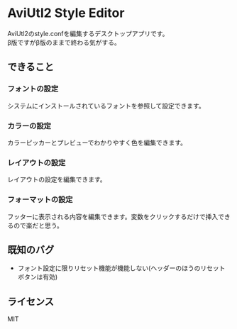 # AviUtl2 Style Editor
AviUtl2のstyle.confを編集するデスクトップアプリです。  
β版ですがβ版のままで終わる気がする。

## できること
### フォントの設定
システムにインストールされているフォントを参照して設定できます。

### カラーの設定
カラーピッカーとプレビューでわかりやすく色を編集できます。

### レイアウトの設定
レイアウトの設定を編集できます。

### フォーマットの設定
フッターに表示される内容を編集できます。変数をクリックするだけで挿入できるので楽だと思う。

## 既知のバグ
- フォント設定に限りリセット機能が機能しない(ヘッダーのほうのリセットボタンは有効)

## ライセンス
MIT